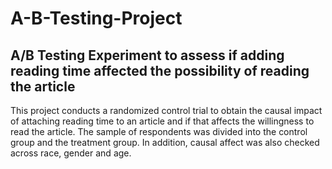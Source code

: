 # A-B-Testing-Project
## A/B Testing Experiment to assess if adding reading time affected the possibility of reading the article

This project conducts a randomized control trial to obtain the causal impact of attaching reading time to an article and if that affects the willingness to read the article.
The sample of respondents was divided into the control group and the treatment group. In addition, causal affect was also checked across race, gender and age.
